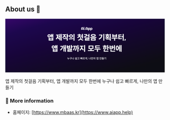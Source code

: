 ## About us 👋

![mbaas logo](https://github.com/mbaas-inc/.github/blob/main/profile/aiapp.png)

앱 제작의 첫걸음 기획부터, 앱 개발까지 모두 한번에 누구나 쉽고 빠르게, 나만의 앱 만들기

### :rocket: More information

- 홈페이지: [https://www.mbaas.kr](https://www.aiapp.help)
